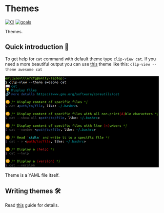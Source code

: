 # Themes

[![CI](https://github.com/command-line-interface-pages/themes/actions/workflows/ci.yaml/badge.svg)](https://github.com/command-line-interface-pages/themes/actions/workflows/ci.yaml)
[![goals](https://img.shields.io/badge/Current-goals-a32236?labelColor=ed425c&style=flat-square)][goals]

Themes.

[goals]: https://command-line-interface-pages.github.io/site.github.io/goals/#themesthemes-

## Quick introduction :rocket:

To get help for `cat` command with default theme type `clip-view cat`. If you need a more beautiful
output you can use [this](https://github.com/command-line-interface-pages/themes/tree/main/awesome)
theme like this: `clip-view --theme awesome cat`

![clip page](./clip-page.png)

Theme is a YAML file itself.

## Writing themes :hammer_and_wrench:

Read [this](./CONTRIBUTING.md) guide for details.
